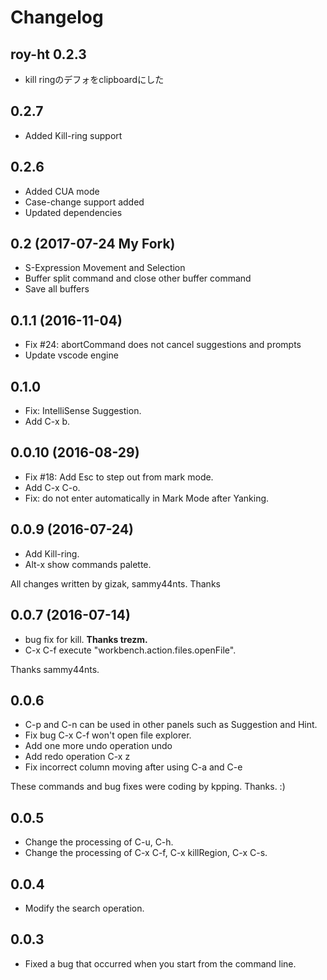 # Changelog

## roy-ht 0.2.3

- kill ringのデフォをclipboardにした

## 0.2.7

- Added Kill-ring support

## 0.2.6

- Added CUA mode
- Case-change support added
- Updated dependencies

## 0.2 (2017-07-24 My Fork)

- S-Expression Movement and Selection
- Buffer split command and close other buffer command
- Save all buffers

## 0.1.1 (2016-11-04)

- Fix #24: abortCommand does not cancel suggestions and prompts
- Update vscode engine

## 0.1.0

- Fix: IntelliSense Suggestion.
- Add C-x b.

## 0.0.10 (2016-08-29)

- Fix #18: Add Esc to step out from mark mode.
- Add C-x C-o.
- Fix: do not enter automatically in Mark Mode after Yanking.

## 0.0.9 (2016-07-24)

- Add Kill-ring.
- Alt-x show commands palette.

All changes written by gizak, sammy44nts. Thanks

## 0.0.7 (2016-07-14)

- bug fix for kill. **Thanks trezm.**
- C-x C-f execute "workbench.action.files.openFile".

Thanks sammy44nts.

## 0.0.6

- C-p and C-n can be used in other panels such as Suggestion and Hint.
- Fix bug C-x C-f won't open file explorer.
- Add one more undo operation undo
- Add redo operation C-x z
- Fix incorrect column moving after using C-a and C-e

These commands and bug fixes were coding by kpping. Thanks. :)

## 0.0.5

- Change the processing of C-u, C-h.
- Change the processing of C-x C-f, C-x killRegion, C-x C-s.

## 0.0.4

- Modify the search operation.

## 0.0.3

- Fixed a bug that occurred when you start from the command line.
